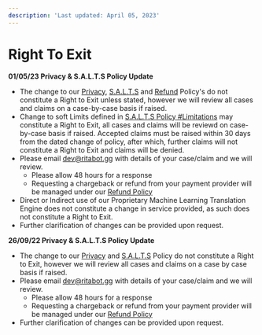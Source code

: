 ```yaml
---
description: 'Last updated: April 05, 2023'
---
```


# Right To Exit

**01/05/23 Privacy & S.A.L.T.S Policy Update**

* The change to our [Privacy](privacy-policy/), [S.A.L.T.S](s.a.l.t.s-policy/) and [Refund](refund-policy.md) Policy's do not constitute a Right to Exit unless stated, however we will review all cases and claims on a case-by-case basis if raised.&#x20;
* Change to soft Limits defined in [S.A.L.T.S Policy #Limitations](s.a.l.t.s-policy/#limitations) may constitute a Right to Exit, all cases and claims will be reviewd on case-by-case basis if raised. Accepted claims must be raised within 30 days from the dated change of policy, after which, further claims will not constitute a Right to Exit and claims will be denied.
* Please email dev@ritabot.gg with details of your case/claim and we will review.&#x20;
  * Please allow 48 hours for a response
  * Requesting a chargeback or refund from your payment provider will be managed under our [Refund Policy](refund-policy.md)
* Direct or Indirect use of our Proprietary Machine Learning Translation Engine does not constitute a change in service provided, as such does not constitute a Right to Exit.
* Further clarification of changes can be provided upon request.

**26/09/22 Privacy & S.A.L.T.S Policy Update**

* The change to our [Privacy](privacy-policy/) and [S.A.L.T.S](s.a.l.t.s-policy/) Policy do not constitute a Right to Exit, however we will review all cases and claims on a case by case basis if raised.&#x20;
* Please email dev@ritabot.gg with details of your case/claim and we will review.&#x20;
  * Please allow 48 hours for a response
  * Requesting a chargeback or refund from your payment provider will be managed under our [Refund Policy](refund-policy.md)
* Further clarification of changes can be provided upon request.

